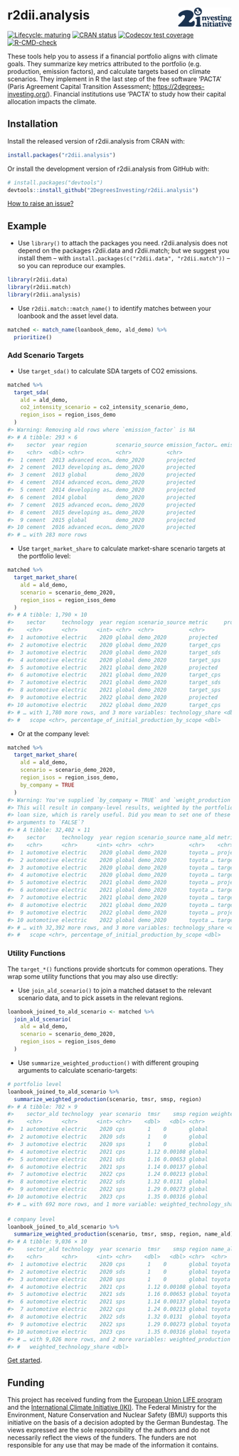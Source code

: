 
<!-- README.md is generated from README.Rmd. Please edit that file -->

# r2dii.analysis <img src="man/figures/logo.svg" align="right" width="120" />

<!-- badges: start -->

[![Lifecycle:
maturing](https://img.shields.io/badge/lifecycle-maturing-blue.svg)](https://lifecycle.r-lib.org/articles/stages.html)
[![CRAN
status](https://www.r-pkg.org/badges/version/r2dii.analysis)](https://CRAN.R-project.org/package=r2dii.analysis)
[![Codecov test
coverage](https://codecov.io/gh/2degreesinvesting/r2dii.analysis/branch/main/graph/badge.svg)](https://codecov.io/gh/2degreesinvesting/r2dii.analysis?branch=main)
[![R-CMD-check](https://github.com/2DegreesInvesting/r2dii.analysis/workflows/R-CMD-check/badge.svg)](https://github.com/2DegreesInvesting/r2dii.analysis/actions)
<!-- badges: end -->

These tools help you to assess if a financial portfolio aligns with
climate goals. They summarize key metrics attributed to the portfolio
(e.g. production, emission factors), and calculate targets based on
climate scenarios. They implement in R the last step of the free
software ‘PACTA’ (Paris Agreement Capital Transition Assessment;
<https://2degrees-investing.org/>). Financial institutions use ‘PACTA’
to study how their capital allocation impacts the climate.

## Installation

Install the released version of r2dii.analysis from CRAN with:

``` r
install.packages("r2dii.analysis")
```

Or install the development version of r2dii.analysis from GitHub with:

``` r
# install.packages("devtools")
devtools::install_github("2DegreesInvesting/r2dii.analysis")
```

[How to raise an
issue?](https://2degreesinvesting.github.io/posts/2020-06-26-instructions-to-raise-an-issue/)

## Example

-   Use `library()` to attach the packages you need. r2dii.analysis does
    not depend on the packages r2dii.data and r2dii.match; but we
    suggest you install them – with
    `install.packages(c("r2dii.data", "r2dii.match"))` – so you can
    reproduce our examples.

``` r
library(r2dii.data)
library(r2dii.match)
library(r2dii.analysis)
```

-   Use `r2dii.match::match_name()` to identify matches between your
    loanbook and the asset level data.

``` r
matched <- match_name(loanbook_demo, ald_demo) %>%
  prioritize()
```

### Add Scenario Targets

-   Use `target_sda()` to calculate SDA targets of CO2 emissions.

``` r
matched %>%
  target_sda(
    ald = ald_demo,
    co2_intensity_scenario = co2_intensity_scenario_demo,
    region_isos = region_isos_demo
  )
#> Warning: Removing ald rows where `emission_factor` is NA
#> # A tibble: 293 × 6
#>    sector  year region         scenario_source emission_factor… emission_factor…
#>    <chr>  <dbl> <chr>          <chr>           <chr>                       <dbl>
#>  1 cement  2013 advanced econ… demo_2020       projected                  0.0217
#>  2 cement  2013 developing as… demo_2020       projected                  0.0606
#>  3 cement  2013 global         demo_2020       projected                  0.658 
#>  4 cement  2014 advanced econ… demo_2020       projected                  0.0219
#>  5 cement  2014 developing as… demo_2020       projected                  0.0604
#>  6 cement  2014 global         demo_2020       projected                  0.659 
#>  7 cement  2015 advanced econ… demo_2020       projected                  0.0221
#>  8 cement  2015 developing as… demo_2020       projected                  0.0603
#>  9 cement  2015 global         demo_2020       projected                  0.660 
#> 10 cement  2016 advanced econ… demo_2020       projected                  0.0223
#> # … with 283 more rows
```

-   Use `target_market_share` to calculate market-share scenario targets
    at the portfolio level:

``` r
matched %>%
  target_market_share(
    ald = ald_demo,
    scenario = scenario_demo_2020,
    region_isos = region_isos_demo
  )
#> # A tibble: 1,790 × 10
#>    sector     technology  year region scenario_source metric     production
#>    <chr>      <chr>      <int> <chr>  <chr>           <chr>           <dbl>
#>  1 automotive electric    2020 global demo_2020       projected     324592.
#>  2 automotive electric    2020 global demo_2020       target_cps    324592.
#>  3 automotive electric    2020 global demo_2020       target_sds    324592.
#>  4 automotive electric    2020 global demo_2020       target_sps    324592.
#>  5 automotive electric    2021 global demo_2020       projected     339656.
#>  6 automotive electric    2021 global demo_2020       target_cps    329191.
#>  7 automotive electric    2021 global demo_2020       target_sds    352505.
#>  8 automotive electric    2021 global demo_2020       target_sps    330435.
#>  9 automotive electric    2022 global demo_2020       projected     354720.
#> 10 automotive electric    2022 global demo_2020       target_cps    333693.
#> # … with 1,780 more rows, and 3 more variables: technology_share <dbl>,
#> #   scope <chr>, percentage_of_initial_production_by_scope <dbl>
```

-   Or at the company level:

``` r
matched %>%
  target_market_share(
    ald = ald_demo,
    scenario = scenario_demo_2020,
    region_isos = region_isos_demo,
    by_company = TRUE
  )
#> Warning: You've supplied `by_company = TRUE` and `weight_production = TRUE`.
#> This will result in company-level results, weighted by the portfolio
#> loan size, which is rarely useful. Did you mean to set one of these
#> arguments to `FALSE`?
#> # A tibble: 32,402 × 11
#>    sector     technology  year region scenario_source name_ald metric production
#>    <chr>      <chr>      <int> <chr>  <chr>           <chr>    <chr>       <dbl>
#>  1 automotive electric    2020 global demo_2020       toyota … proje…    324592.
#>  2 automotive electric    2020 global demo_2020       toyota … targe…    324592.
#>  3 automotive electric    2020 global demo_2020       toyota … targe…    324592.
#>  4 automotive electric    2020 global demo_2020       toyota … targe…    324592.
#>  5 automotive electric    2021 global demo_2020       toyota … proje…    339656.
#>  6 automotive electric    2021 global demo_2020       toyota … targe…    329191.
#>  7 automotive electric    2021 global demo_2020       toyota … targe…    352505.
#>  8 automotive electric    2021 global demo_2020       toyota … targe…    330435.
#>  9 automotive electric    2022 global demo_2020       toyota … proje…    354720.
#> 10 automotive electric    2022 global demo_2020       toyota … targe…    333693.
#> # … with 32,392 more rows, and 3 more variables: technology_share <dbl>,
#> #   scope <chr>, percentage_of_initial_production_by_scope <dbl>
```

### Utility Functions

The `target_*()` functions provide shortcuts for common operations. They
wrap some utility functions that you may also use directly:

-   Use `join_ald_scenario()` to join a matched dataset to the relevant
    scenario data, and to pick assets in the relevant regions.

``` r
loanbook_joined_to_ald_scenario <- matched %>%
  join_ald_scenario(
    ald = ald_demo,
    scenario = scenario_demo_2020,
    region_isos = region_isos_demo
  )
```

-   Use `summarize_weighted_production()` with different grouping
    arguments to calculate scenario-targets:

``` r
# portfolio level
loanbook_joined_to_ald_scenario %>%
  summarize_weighted_production(scenario, tmsr, smsp, region)
#> # A tibble: 702 × 9
#>    sector_ald technology  year scenario  tmsr    smsp region weighted_production
#>    <chr>      <chr>      <int> <chr>    <dbl>   <dbl> <chr>                <dbl>
#>  1 automotive electric    2020 cps       1    0       global             324592.
#>  2 automotive electric    2020 sds       1    0       global             324592.
#>  3 automotive electric    2020 sps       1    0       global             324592.
#>  4 automotive electric    2021 cps       1.12 0.00108 global             339656.
#>  5 automotive electric    2021 sds       1.16 0.00653 global             339656.
#>  6 automotive electric    2021 sps       1.14 0.00137 global             339656.
#>  7 automotive electric    2022 cps       1.24 0.00213 global             354720.
#>  8 automotive electric    2022 sds       1.32 0.0131  global             354720.
#>  9 automotive electric    2022 sps       1.29 0.00273 global             354720.
#> 10 automotive electric    2023 cps       1.35 0.00316 global             369784.
#> # … with 692 more rows, and 1 more variable: weighted_technology_share <dbl>

# company level
loanbook_joined_to_ald_scenario %>%
  summarize_weighted_production(scenario, tmsr, smsp, region, name_ald)
#> # A tibble: 9,036 × 10
#>    sector_ald technology  year scenario  tmsr    smsp region name_ald         
#>    <chr>      <chr>      <int> <chr>    <dbl>   <dbl> <chr>  <chr>            
#>  1 automotive electric    2020 cps       1    0       global toyota motor corp
#>  2 automotive electric    2020 sds       1    0       global toyota motor corp
#>  3 automotive electric    2020 sps       1    0       global toyota motor corp
#>  4 automotive electric    2021 cps       1.12 0.00108 global toyota motor corp
#>  5 automotive electric    2021 sds       1.16 0.00653 global toyota motor corp
#>  6 automotive electric    2021 sps       1.14 0.00137 global toyota motor corp
#>  7 automotive electric    2022 cps       1.24 0.00213 global toyota motor corp
#>  8 automotive electric    2022 sds       1.32 0.0131  global toyota motor corp
#>  9 automotive electric    2022 sps       1.29 0.00273 global toyota motor corp
#> 10 automotive electric    2023 cps       1.35 0.00316 global toyota motor corp
#> # … with 9,026 more rows, and 2 more variables: weighted_production <dbl>,
#> #   weighted_technology_share <dbl>
```

[Get
started](https://2degreesinvesting.github.io/r2dii.analysis/articles/r2dii-analysis.html).

## Funding

This project has received funding from the [European Union LIFE
program](https://wayback.archive-it.org/12090/20210412123959/https://ec.europa.eu/easme/en/)
and the [International Climate Initiative
(IKI)](https://www.international-climate-initiative.com/en/details/project/measuring-paris-agreement-alignment-and-financial-risk-in-financial-markets-18_I_351-2982).
The Federal Ministry for the Environment, Nature Conservation and
Nuclear Safety (BMU) supports this initiative on the basis of a decision
adopted by the German Bundestag. The views expressed are the sole
responsibility of the authors and do not necessarily reflect the views
of the funders. The funders are not responsible for any use that may be
made of the information it contains.
